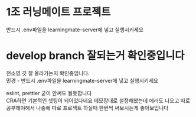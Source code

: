 # 1조 러닝메이트 프로젝트

반드시 .env파일을 learningmate-server에 넣고 실행시키세요

# develop branch 잘되는거 확인중입니다

전소영 깃 잘 올라가는지 확인중입니다.<br>
민경 - 반드시 .env파일을 learningmate-server에 넣고 실행시키세요<br>

eslint, prettier 굳이 안써도 될듯합니다<br>
CRA하면 기본적인 셋팅이 되어있다네요 메모장대로 설정해봤는데 에러도 나오고 따로 공부해야해서 나중에 따로 프로젝트 하실때 한번씩 써보시는게 좋아보입니다<br>
